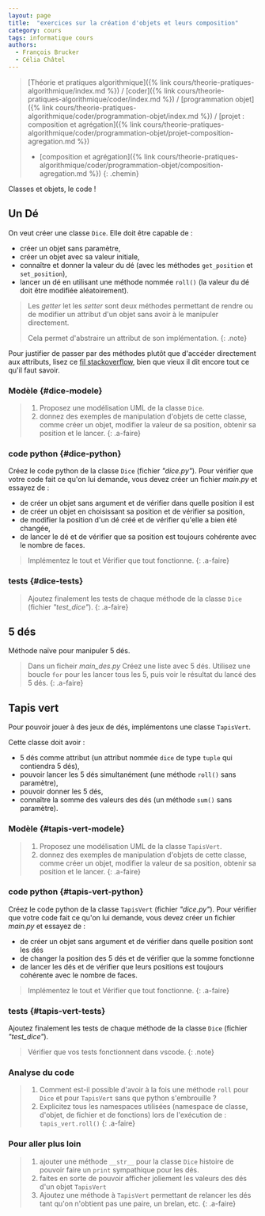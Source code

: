```yaml
---
layout: page
title:  "exercices sur la création d'objets et leurs composition"
category: cours
tags: informatique cours 
authors: 
  - François Brucker
  - Célia Châtel
---
```


> [Théorie et pratiques algorithmique]({% link cours/theorie-pratiques-algorithmique/index.md %}) / [coder]({% link cours/theorie-pratiques-algorithmique/coder/index.md %}) / [programmation objet]({% link cours/theorie-pratiques-algorithmique/coder/programmation-objet/index.md %}) / [projet : composition et agrégation]({% link cours/theorie-pratiques-algorithmique/coder/programmation-objet/projet-composition-agregation.md %})
>
>* [composition et agrégation]({% link cours/theorie-pratiques-algorithmique/coder/programmation-objet/composition-agregation.md %})
{: .chemin}

Classes et objets, le code !

## Un Dé

On veut créer une classe `Dice`. Elle doit être capable de :

* créer un objet sans paramètre,
* créer un objet avec sa valeur initiale,
* connaître et donner la valeur du dé (avec les méthodes `get_position` et `set_position`),
* lancer un dé en utilisant une méthode nommée `roll()` (la valeur du dé doit être modifiée aléatoirement).

> Les *getter* let les *setter* sont deux méthodes permettant de rendre ou de modifier un attribut d'un objet sans avoir à le manipuler directement.
>
> Cela permet d'abstraire un attribut de son implémentation.
{: .note}

Pour justifier de passer par des méthodes plutôt que d'accéder directement aux attributs, lisez ce [fil stackoverflow](https://stackoverflow.com/questions/1568091/why-use-getters-and-setters-accessors?rq=1), bien que vieux il dit encore tout ce qu'il faut savoir.

### Modèle {#dice-modele}

> 1. Proposez une modélisation UML de la classe `Dice`.
> 2. donnez des exemples de manipulation d'objets de cette classe, comme créer un objet, modifier la valeur de sa position, obtenir sa position et le lancer.
{: .a-faire}

### code python {#dice-python}

Créez le code python de la classe `Dice` (fichier *"dice.py"*). Pour vérifier que votre code fait ce qu'on lui demande, vous devez créer un fichier *main.py* et essayez de :

* de créer un objet sans argument et de vérifier dans quelle position il est
* de créer un objet en choisissant sa position et de vérifier sa position,
* de modifier la position d'un dé créé et de vérifier qu'elle a bien été changée,
* de lancer le dé et de vérifier que sa position est toujours cohérente avec le nombre de faces.

> Implémentez le tout et Vérifier que tout fonctionne.
{: .a-faire}

### tests {#dice-tests}

> Ajoutez finalement les tests de chaque méthode de la classe `Dice` (fichier *"test_dice"*).
{: .a-faire}

## 5 dés

Méthode naïve pour manipuler 5 dés.

> Dans un ficheir *main_des.py* Créez une liste avec 5 dés. Utilisez une boucle `for` pour les lancer tous les 5, puis voir le résultat du lancé des 5 dés.
{: .a-faire}

## Tapis vert

Pour pouvoir jouer à des jeux de dés, implémentons une classe `TapisVert`.

Cette classe doit avoir :

* 5 dés comme attribut (un attribut  nommée `dice` de type `tuple` qui contiendra 5 dés),
* pouvoir lancer les 5 dés simultanément (une méthode `roll()` sans paramètre),
* pouvoir donner les 5 dés,
* connaître la somme des valeurs des dés (un méthode `sum()` sans paramètre).

### Modèle {#tapis-vert-modele}

> 1. Proposez une modélisation UML de la classe `TapisVert`.
> 2. donnez des exemples de manipulation d'objets de cette classe, comme créer un objet, modifier la valeur de sa position, obtenir sa position et le lancer.
{: .a-faire}

### code python {#tapis-vert-python}

Créez le code python de la classe `TapisVert` (fichier *"dice.py"*). Pour vérifier que votre code fait ce qu'on lui demande, vous devez créer un fichier *main.py* et essayez de :

* de créer un objet sans argument et de vérifier dans quelle position sont les dés
* de changer la position des 5 dés et de vérifier que la somme fonctionne
* de lancer les dés et de vérifier que leurs positions est toujours cohérente avec le nombre de faces.

> Implémentez le tout et Vérifier que tout fonctionne.
{: .a-faire}

### tests {#tapis-vert-tests}

Ajoutez finalement les tests de chaque méthode de la classe `Dice` (fichier *"test_dice"*).

> Vérifier que vos tests fonctionnent dans vscode.
{: .note}

### Analyse du code

> 1. Comment est-il possible d'avoir à la fois une méthode `roll` pour `Dice` et pour `TapisVert` sans que python s'embrouille ?
> 2. Explicitez tous les namespaces utilisées (namespace de classe, d'objet, de fichier et de fonctions) lors de l'exécution de : `tapis_vert.roll()`
{: .a-faire}

### Pour aller plus loin

> 1. ajouter une méthode `__str__` pour la classe `Dice` histoire de pouvoir faire un `print` sympathique pour les dés.
> 2. faites en sorte de pouvoir afficher joliement les valeurs des dés d'un objet `TapisVert`
> 3. Ajoutez une méthode à `TapisVert` permettant de relancer les dés tant qu'on n'obtient pas une paire, un brelan, etc.
{: .a-faire}
